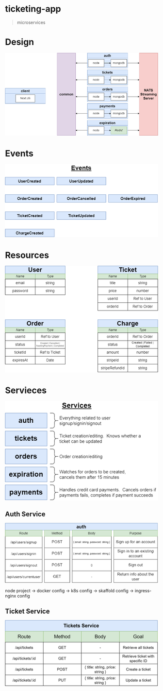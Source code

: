 # ticketing-app
> microservices

# Design
![design](markdown/design.png)

# Events
![events](markdown/events.png)

# Resources
![resources](markdown/resources.png)

# Servieces
![services](markdown/services.png)

## Auth Service
![auth](markdown/auth.png)

node project -> docker config -> k8s config -> skaffold config -> ingress-nginx config

## Ticket Service
![ticket](markdown/tickets-ser.png)